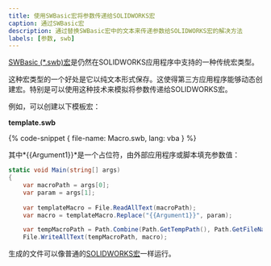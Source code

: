```yaml
---
title: 使用SWBasic宏将参数传递给SOLIDWORKS宏
caption: 通过SWBasic宏
description: 通过替换SWBasic宏中的文本来传递参数给SOLIDWORKS宏的解决方法
labels: [参数, swb]
---
```

[SWBasic (*.swb)宏](/solidworks-api/getting-started/macros/types#swbasic-macros.swb)是仍然在SOLIDWORKS应用程序中支持的一种传统宏类型。

这种宏类型的一个好处是它以纯文本形式保存。这使得第三方应用程序能够动态创建宏。特别是可以使用这种技术来模拟将参数传递给SOLIDWORKS宏。

例如，可以创建以下模板宏：

**template.swb**

{% code-snippet { file-name: Macro.swb, lang: vba } %}

其中*{{Argument1}}*是一个占位符，由外部应用程序或脚本填充参数值：

~~~ cs jagged-bottom 
static void Main(string[] args)
{
    var macroPath = args[0];
    var param = args[1];
    
    var templateMacro = File.ReadAllText(macroPath);
    var macro = templateMacro.Replace("{{Argument1}}", param);

    var tempMacroPath = Path.Combine(Path.GetTempPath(), Path.GetFileName(macroPath));
    File.WriteAllText(tempMacroPath, macro);
~~~

生成的文件可以像普通的[SOLIDWORKS宏](/solidworks-api/application/frame/run-macros-group/)一样运行。